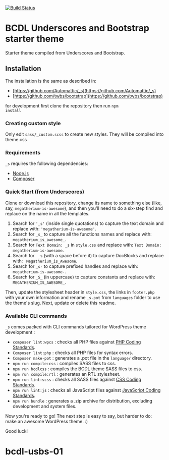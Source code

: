 [![Build Status](https://travis-ci.org/Automattic/_s.svg?branch=master)](https://travis-ci.org/Automattic/_s)

BCDL Underscores and Bootstrap starter theme
===

Starter theme compiled from Underscores and Bootstrap. 


Installation
---------------
The installation is the same as described in:

- [https://github.com/Automattic/_s](https://github.com/Automattic/_s)
- [https://github.com/twbs/bootstrap](https://github.com/twbs/bootstrap)

for development first clone the repository then run
<code>npm install</code>


### Creating custom style
Only edit <code>sass/_custom.scss</code> to create new styles. They will be compiled into theme.css



### Requirements

`_s` requires the following dependencies:

- [Node.js](https://nodejs.org/)
- [Composer](https://getcomposer.org/)

### Quick Start (from Underscores)

Clone or download this repository, change its name to something else (like, say, `megatherium-is-awesome`), and then you'll need to do a six-step find and replace on the name in all the templates.

1. Search for `'_s'` (inside single quotations) to capture the text domain and replace with: `'megatherium-is-awesome'`.
2. Search for `_s_` to capture all the functions names and replace with: `megatherium_is_awesome_`.
3. Search for `Text Domain: _s` in `style.css` and replace with: `Text Domain: megatherium-is-awesome`.
4. Search for <code>&nbsp;_s</code> (with a space before it) to capture DocBlocks and replace with: <code>&nbsp;Megatherium_is_Awesome</code>.
5. Search for `_s-` to capture prefixed handles and replace with: `megatherium-is-awesome-`.
6. Search for `_S_` (in uppercase) to capture constants and replace with: `MEGATHERIUM_IS_AWESOME_`.

Then, update the stylesheet header in `style.css`, the links in `footer.php` with your own information and rename `_s.pot` from `languages` folder to use the theme's slug. Next, update or delete this readme.


### Available CLI commands

`_s` comes packed with CLI commands tailored for WordPress theme development :

- `composer lint:wpcs` : checks all PHP files against [PHP Coding Standards](https://developer.wordpress.org/coding-standards/wordpress-coding-standards/php/).
- `Composer lint:php` : checks all PHP files for syntax errors.
- `Composer make-pot` : generates a .pot file in the `language/` directory.
- `npm run compile:css` : compiles SASS files to css.
- `npm run bcdlcss` : compiles the BCDL theme SASS files to css.
- `npm run compile:rtl` : generates an RTL stylesheet.
- `npm run lint:scss` : checks all SASS files against [CSS Coding Standards](https://developer.wordpress.org/coding-standards/wordpress-coding-standards/css/).
- `npm run lint:js` : checks all JavaScript files against [JavaScript Coding Standards](https://developer.wordpress.org/coding-standards/wordpress-coding-standards/javascript/).
- `npm run bundle` : generates a .zip archive for distribution, excluding development and system files.

Now you're ready to go! The next step is easy to say, but harder to do: make an awesome WordPress theme. :)

Good luck!
# bcdl-usbs-01
